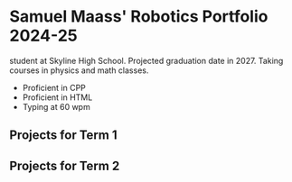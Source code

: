 # Samuel Maass' Robotics Portfolio 2024-25
student at Skyline High School. Projected graduation date in 2027. Taking courses in physics and math classes.
* Proficient in CPP
* Proficient in HTML
* Typing at 60 wpm

## Projects for Term 1

## Projects for Term 2

